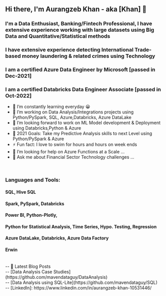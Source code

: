 ## Hi there, I'm Aurangzeb Khan - aka [Khan] 👋

### I'm a Data Enthusiast, Banking/Fintech Professional, I have extensive experience working with large datasets using Big Data and Quantitative/Statistical methods
### I have extensive experience detecting International Trade-based money laundering & related crimes using Technology 
### I am a certified Azure Data Engineer by Microsoft [passed in Dec-2021]
### I am a certified Databricks Data Engineer Associate [passed in Oct-2022]

- 🌱 I’m constantly learning everyday  😀
- 👯 I’m working on Data Analysis/Integrations projects using Python/PySpark, SQL, Azure,Databricks, Azure DataLake
- 👯 I’m looking forward to work on ML Model development & Deployment using Databricks,Python & Azure
- 🥅 2021 Goals: Take my Predictive Analysis skills to next Level using Python/PySpark & Azure 
- ⚡ Fun fact: I love to swim for hours and hours on week ends
- 🤔 I’m looking for help on Azure Functions at a Scale ...
- 💬 Ask me about Financial Sector Technology challenges ...

<br />

### Languages and Tools:

#### SQL, Hive SQL
#### Spark, PySpark, Databricks
#### Power BI, Python-Plotly, 
#### Python for Statistical Analysis, Time Series, Hypo. Testing, Regression
#### Azure DataLake, Databricks, Azure Data Factory
#### Erwin
<br />
-- 📕 Latest Blog Posts
<br />
<!-- BLOG-POST-LIST:START -->
-- [Data Analysis Case Studies](https://github.com/mavendataguy/DataAnalysis)
<br/>
-- [Data Analysis using SQL-Lite](https://github.com/mavendataguy/SQL)
<!-- BLOG-POST-LIST:END -->
<br />
-- [LinkedIn]: https://www.linkedin.com/in/aurangzeb-khan-10531446/
</details>
